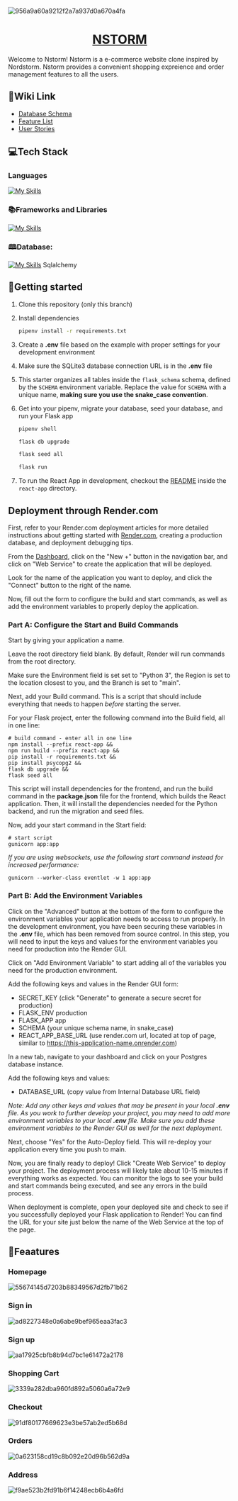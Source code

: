 
![956a9a60a9212f2a7a937d0a670a4fa](https://user-images.githubusercontent.com/97992495/211347691-a2d2415d-1493-4175-8545-c01b97526241.jpg)
# <div align="center"> [NSTORM](https://nstorm.onrender.com)</div>

Welcome to Nstorm! 
Nstorm is a e-commerce website clone inspired by Nordstorm. Nstorm provides a convenient shopping expreience and order management features to all the users. 

## 🔗Wiki Link
* [Database Schema](https://github.com/iffy713/Nstorm/wiki/Database-Schema)
* [Feature List](https://github.com/iffy713/Nstorm/wiki/Feature-Lists)
* [User Stories](https://github.com/iffy713/Nstorm/wiki/User-Stories)

## 💻Tech Stack
### Languages
[![My Skills](https://skillicons.dev/icons?i=html,css,js,py)](https://skillicons.dev)

### 📚Frameworks and Libraries
[![My Skills](https://skillicons.dev/icons?i=react,redux,flask)](https://skillicons.dev)

### 🕮Database:
[![My Skills](https://skillicons.dev/icons?i=postgres)](https://skillicons.dev)
Sqlalchemy



## 🚀Getting started
1. Clone this repository (only this branch)

2. Install dependencies

      ```bash
      pipenv install -r requirements.txt
      ```

3. Create a **.env** file based on the example with proper settings for your
   development environment

4. Make sure the SQLite3 database connection URL is in the **.env** file

5. This starter organizes all tables inside the `flask_schema` schema, defined
   by the `SCHEMA` environment variable.  Replace the value for
   `SCHEMA` with a unique name, **making sure you use the snake_case
   convention**.

6. Get into your pipenv, migrate your database, seed your database, and run your Flask app

   ```bash
   pipenv shell
   ```

   ```bash
   flask db upgrade
   ```

   ```bash
   flask seed all
   ```

   ```bash
   flask run
   ```

7. To run the React App in development, checkout the [README](./react-app/README.md) inside the `react-app` directory.


## Deployment through Render.com

First, refer to your Render.com deployment articles for more detailed
instructions about getting started with [Render.com], creating a production
database, and deployment debugging tips.

From the [Dashboard], click on the "New +" button in the navigation bar, and
click on "Web Service" to create the application that will be deployed.

Look for the name of the application you want to deploy, and click the "Connect"
button to the right of the name.

Now, fill out the form to configure the build and start commands, as well as add
the environment variables to properly deploy the application.

### Part A: Configure the Start and Build Commands

Start by giving your application a name.

Leave the root directory field blank. By default, Render will run commands from
the root directory.

Make sure the Environment field is set set to "Python 3", the Region is set to
the location closest to you, and the Branch is set to "main".

Next, add your Build command. This is a script that should include everything
that needs to happen _before_ starting the server.

For your Flask project, enter the following command into the Build field, all in
one line:

```shell
# build command - enter all in one line
npm install --prefix react-app &&
npm run build --prefix react-app &&
pip install -r requirements.txt &&
pip install psycopg2 &&
flask db upgrade &&
flask seed all
```

This script will install dependencies for the frontend, and run the build
command in the __package.json__ file for the frontend, which builds the React
application. Then, it will install the dependencies needed for the Python
backend, and run the migration and seed files.

Now, add your start command in the Start field:

```shell
# start script
gunicorn app:app
```

_If you are using websockets, use the following start command instead for increased performance:_

`gunicorn --worker-class eventlet -w 1 app:app`

### Part B: Add the Environment Variables

Click on the "Advanced" button at the bottom of the form to configure the
environment variables your application needs to access to run properly. In the
development environment, you have been securing these variables in the __.env__
file, which has been removed from source control. In this step, you will need to
input the keys and values for the environment variables you need for production
into the Render GUI.

Click on "Add Environment Variable" to start adding all of the variables you
need for the production environment.

Add the following keys and values in the Render GUI form:

- SECRET_KEY (click "Generate" to generate a secure secret for production)
- FLASK_ENV production
- FLASK_APP app
- SCHEMA (your unique schema name, in snake_case)
- REACT_APP_BASE_URL (use render.com url, located at top of page, similar to
  https://this-application-name.onrender.com)

In a new tab, navigate to your dashboard and click on your Postgres database
instance.

Add the following keys and values:

- DATABASE_URL (copy value from Internal Database URL field)

_Note: Add any other keys and values that may be present in your local __.env__
file. As you work to further develop your project, you may need to add more
environment variables to your local __.env__ file. Make sure you add these
environment variables to the Render GUI as well for the next deployment._

Next, choose "Yes" for the Auto-Deploy field. This will re-deploy your
application every time you push to main.

Now, you are finally ready to deploy! Click "Create Web Service" to deploy your
project. The deployment process will likely take about 10-15 minutes if
everything works as expected. You can monitor the logs to see your build and
start commands being executed, and see any errors in the build process.

When deployment is complete, open your deployed site and check to see if you
successfully deployed your Flask application to Render! You can find the URL for
your site just below the name of the Web Service at the top of the page.

[Render.com]: https://render.com/
[Dashboard]: https://dashboard.render.com/

## 💫Feaatures
### Homepage
![55674145d7203b88349567d2fb71b62](https://user-images.githubusercontent.com/97992495/211351761-64c9ef18-b0da-4f77-9acf-c81e46d9e802.png)

### Sign in
![ad8227348e0a6abe9bef965eaa3fac3](https://user-images.githubusercontent.com/97992495/211351862-136441bf-230f-47fb-a64d-3be59be83a28.png)

### Sign up
![aa17925cbfb8b94d7bc1e61472a2178](https://user-images.githubusercontent.com/97992495/211351900-12f05c3b-9827-466b-b004-a12fdad75442.png)

### Shopping Cart
![3339a282dba960fd892a5060a6a72e9](https://user-images.githubusercontent.com/97992495/211351987-5639a248-153c-4656-8067-aee9c6c03c59.png)

### Checkout 
![91df80177669623e3be57ab2ed5b68d](https://user-images.githubusercontent.com/97992495/211352052-dc185d1c-b62b-44a5-a609-8e3b2b71d776.png)

### Orders
![0a623158cd19c8b092e20d96b562d9a](https://user-images.githubusercontent.com/97992495/211352124-2305f61d-b5f4-4fec-bf63-64970e0bac47.png)

### Address
![f9ae523b2fd91b6f14248ecb6b4a6fd](https://user-images.githubusercontent.com/97992495/211352182-80502d44-3e96-4e19-bcd1-1720092ca0d6.png)



